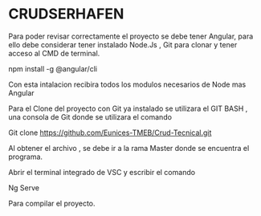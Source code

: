 # CRUDSERHAFEN

Para poder revisar correctamente el proyecto se debe tener Angular, para ello debe considerar tener instalado Node.Js , Git para clonar y tener acceso al CMD de terminal.

npm install -g @angular/cli

Con esta intalacion recibira todos los modulos necesarios de Node mas Angular 

Para el Clone del proyecto con Git ya instalado se utilizara el GIT BASH , una consola de Git donde se utilizara el comando 

Git clone https://github.com/Eunices-TMEB/Crud-Tecnical.git 

Al obtener el archivo , se debe ir a la rama Master donde se encuentra el programa.

Abrir el terminal integrado de VSC y escribir el comando 

Ng Serve

Para compilar el proyecto.



